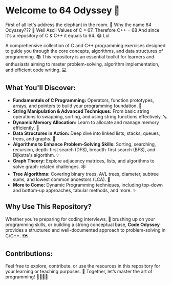 # Welcome to 64 Odyssey 🚀

First of all let's address the elephant in the room. 🐘 Why the name 64 Odyssey??? 🤔
Well Ascii Values of C = 67.
Therefore C++ = 68
And since it's a repository of C & C++ it equals to 64. 😂 Lol

A comprehensive collection of C and C++ programming exercises designed to guide you through the core concepts, algorithms, and data structures of programming. 📚 This repository is an essential toolkit for learners and enthusiasts aiming to master problem-solving, algorithm implementation, and efficient code writing. 💻

## What You'll Discover:

-   **Fundamentals of C Programming:** Operators, function prototypes, arrays, and pointers to build your programming foundation. 🧱
-   **String Manipulation & Advanced Techniques:** From basic string operations to swapping, sorting, and using string functions effectively. 🔤
-   **Dynamic Memory Allocation:** Learn to allocate and manage memory efficiently. 💾
-   **Data Structures in Action:** Deep dive into linked lists, stacks, queues, trees, and graphs. 🌲
-   **Algorithms to Enhance Problem-Solving Skills:** Sorting, searching, recursion, depth-first search (DFS), breadth-first search (BFS), and Dijkstra's algorithm. 💡
-   **Graph Theory:** Explore adjacency matrices, lists, and algorithms to solve graph-related challenges. 🕸️
-   **Tree Algorithms:** Covering binary trees, AVL trees, diameter, subtree sums, and lowest common ancestors (LCA). 🌳
-   **More to Come:** Dynamic Programming techniques, including top-down and bottom-up approaches, tabular methods, and more. ✨

## Why Use This Repository?

Whether you're preparing for coding interviews, 💼 brushing up on your programming skills, or building a strong conceptual base, **Code Odyssey** provides a structured and well-documented approach to problem-solving in C/C++. 🗺️

## Contributions:

Feel free to explore, contribute, or use the resources in this repository for your learning or teaching purposes. 🤝 Together, let’s master the art of programming! 🧑‍💻👩‍💻
